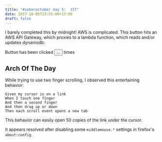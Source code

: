 ```yaml
---
title: "#soberoctober day 5:  JIT"
date: 2017-10-05T23:55:00+13:00
draft: false
---
```

<script type="text/javascript">
document.addEventListener("DOMContentLoaded", function() {
  $.get("https://5b567rkzxe.execute-api.us-east-2.amazonaws.com/prod/com-therealplato-counter?TableName=com-therealplato-counter",
  function(data, status){
    if(status != "success") { return }
		$("#counter-button").text(data.m)
	})

	$("#counter-button").click(function(){
		$.post("https://5b567rkzxe.execute-api.us-east-2.amazonaws.com/prod/com-therealplato-counter?TableName=com-therealplato-counter", {}, function(data, status){
			if(status != "success") { return }
			$("#counter-button").text(data.m)
		});
	}); 
})
</script>

I barely completed this by midnight! AWS is complicated.  This button hits an AWS API Gateway, which proxies to a lambda function, which
reads and/or updates dynamodb:

<span>Button has been clicked</span>&nbsp;<button class="counter" id="counter-button">...</button>&nbsp;<span>times</span>


## Arch Of The Day
 
While trying to use two finger scrolling, I observed this entertaining behavior:
```gherkin
Given my cursor is on a link
When I touch one finger
And then a second finger
And then drag up or down
Then each scroll event opens a new tab
```
This behavior can easily open 50 copies of the link under the cursor.

It appears resolved after disabling some `middlemouse.*` settings in firefox's `about:config`.
